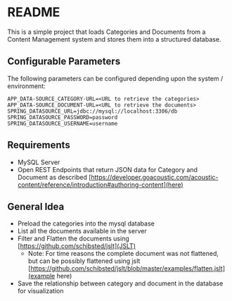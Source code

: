 # README

This is a simple project that loads Categories and Documents from a Content Management system and stores them into a structured database.

## Configurable Parameters
The following parameters can be configured depending upon the system / environment:
```
APP_DATA-SOURCE_CATEGORY-URL=<URL to retrieve the categories>
APP_DATA-SOURCE_DOCUMENT-URL=<URL to retrieve the documents>
SPRING_DATASOURCE_URL=jdbc://mysql://localhost:3306/db
SPRING_DATASOURCE_PASSWORD=password
SPRING_DATASOURCE_USERNAME=username
```

## Requirements
* MySQL Server
* Open REST Endpoints that return JSON data for Category and Document as described [https://developer.goacoustic.com/acoustic-content/reference/introduction#authoring-content](here)

## General Idea
* Preload the categories into the mysql database
* List all the documents available in the server
* Filter and Flatten the documents using [https://github.com/schibsted/jslt](JSLT)
  * Note: For time reasons the complete document was not flattened, but can be possibly flattened using jslt [https://github.com/schibsted/jslt/blob/master/examples/flatten.jslt](example here)
* Save the relationship between category and document in the database for visualization